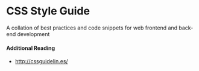 # CSS Style Guide
A collation of best practices and code snippets for web frontend and back-end development


#### Additional Reading
* http://cssguidelin.es/
